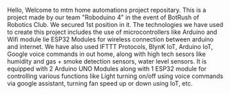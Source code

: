 Hello, Welcome to mtm home automations project repositary. This is a project made by our team "Roboduino 4" in the event of BotRush of Robotics Club. We secured 1st position in it. 
The technologies we have used to create this project includes the use of microcontrollers like Arduino and Wifi module lie ESP32 Modules for wireless connection between arduino and internet.
We have also used IFTTT Protocols, BlynK IoT, Arduino IoT, Google voice commands in out home, along with high tech sesors like humidity and gas + smoke detection sensors, water level sensors.
It is equipped with 2 Arduino UNO Modules along with 1 ESP32 module for controlling various functions like Light turning on/off using voice commands via google assistant, turning fan speed up or down using IoT, etc.
